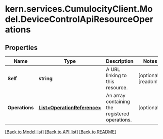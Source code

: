 
# kern.services.CumulocityClient.Model.DeviceControlApiResourceOperations

## Properties

Name | Type | Description | Notes
------------ | ------------- | ------------- | -------------
**Self** | **string** | A URL linking to this resource. | [optional] [readonly] 
**Operations** | [**List&lt;OperationReference&gt;**](OperationReference.md) | An array containing the registered operations. | [optional] 

[[Back to Model list]](../README.md#documentation-for-models)
[[Back to API list]](../README.md#documentation-for-api-endpoints)
[[Back to README]](../README.md)

